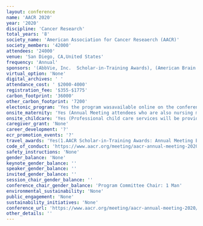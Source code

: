 ```yaml
---
layout: conference 
name: 'AACR 2020'
year: '2020'
discipline: 'Cancer Research'
total_years: '8'
society_name: 'American Association for Cancer Reseaerch (AACR)'
society_members: '42000'
attendees: '24000'
venue: 'San Diego, CA,United States'
frequency: 'Annual'
sponsors: '(AbbVie, Inc.  Scholar-in-Training Awards), (American Brain Tumor Association  Scholar-in-Training Awards), (American Cancer Society American Cancer Society Award for Research Excellence in Cancer Epidemiology), (Astellas  Professional Educational Grant), (AstraZeneca Hotel Key Cards), (AACR Annual Meeting Walking Challenge  AACR Runners for Research 5K Run/Walk Professional Educational Grant), (Bayer: Scientist<->Survivor Program), (Benchling: President’s Reception), (Breast Cancer Research Foundation Scholar-in-Training Awards), (Bristol-Myers Squibb: Burchenal Award Cancer Immunology Working Group: President’s Reception   Regulatory Science and Policy Track Scholar-in-Training Awards  Women in Cancer Research Resource Center), (Cancer Research Institute Lloyd Old Immunology Award), (Celgene Corporation Professional Educational Grant), (Daiichi-Sankyo, Inc. Professional Educational Grant Wi-Fi Zones Shuttle Bus Service Mobile Charging Stations), (Doreen J. Putrah Cancer Research Foundation Scholar-in-Training Awards), (Eisai Inc. Professional Educational Grant), (Exelixis, Inc. Scientist<->Survivor Program), (FUJIFILM VisualSonics, Inc. AACR Runners for Research 5K Run/Walk), (Genentech, A Member of the Roche Group Professional Educational Grant), (Gilead Sciences, Inc. Professional Educational Grant Scientist<->Survivor Program), (GlaxoSmithKline: Elion Award AACR Runners for Research 5K Run/Walk), (Guardant Health AACR Runners for Research 5K Run/Walk), (Illumina, Inc. AACR Runners for Research 5K Run/Walk), (Incyte Corporation Professional Educational Grant)., (Irving Weinstein Foundation Irving Weinstein Foundation Distinguished Lectureship), (Jazz Pharmaceuticals Professional Educational Grant), (Janssen Biotech Professional Educational Grant), (Lilly Professional Educational Grant), (Lilly Oncology Scientist<->Survivor Program Clowes Award Clowes Award Reception Team Science Award), (Merck & Co., Inc. Professional Educational Grant), (Mirati Therapeutics AACR Runners for Research 5K Run/Walk), (Mission Bio Annual Reception), (NanoString Technologies, Inc. AACR Runners for Research 5K Run/Walk),  (Northwestern Mutual Foundation Pediatric Cancer Working Group), (Novartis Cancer Immunology Working Group Professional Educational Grant Scientist<->Survivor Program Tumor Microenvironment Working Group), (Novocure Professional Educational Grant), (Pfizer Professional Educational Grant), (Promega Scholar-in-Training Awards), (Prostate Cancer Foundation Scholar-in-Training Awards), (Società Italiana di Carcerologia Scholar-in-Training Awards), (St. Baldrick’s Foundation St. Baldrick’s Foundation Award for Outstanding Achievement in Pediatric Cancer Research), (Sygnature Discovery Scholar-in-Training Awards), (Taiho Oncology Professional Educational Grant), (TESARO Professional Educational Grant), (Wuxi AppTec Scholar-in-Training Awards) '
virtual_option: 'None'
digital_archives: ' '
attendance_cost: ' $2000-4000'
registration_fee: '$355-$1775'
carbon_footprint: '36000'
other_carbon_footprint: '7200'
electonic_program: 'Yes the program wasavailable online on the conference website.'
onsite_maternity: 'Yes (Annual Meeting attendees who are also nursing mothers will find the Nursing Mothers Suite to be a private, comfortable, and secure environment in which to nourish and nurture their babies. AACR-Women in Cancer Research is pleased to sponsor this important service.)'
onsite_childcare: 'Yes (Professional child care services will be provided and fully subsidized by the AACR for children ages 6 months to 12 years during the Annual Meeting. Special arrangements may also be made for infants under 6 months old by contacting the Meetings and Exhibits Department at meetings@aacr.org.)'
caregiver_grant: 'None'
career_development: '?'
ecr_promotion_events: '?'
travel_awards: 'Yes(1.AACR Scholar-in-Training Awards: Annual Meeting Early-career scientists presenting a meritorious proffered paper at the AACR Annual Meeting may apply for AACR Scholar-in-Training Awards.   2.Global Scholar-in-Training Awards The Global Scholar-in-Training Awards are available to eligible early-career investigators in countries designated by the World Bank as low-, lower-middle, or upper-middle income economies (LMIC), who wish to participate in the AACR Annual Meeting. Eligible scientists are full-time graduate students currently engaged in their doctoral research, residents, clinical or postdoctoral fellows, and early-career researchers (within 10 years of doctoral-level degree conferral). Only applicants who are citizens or permanent residents of a LMIC and who currently reside in a LMIC may receive one of these awards.   3.CSCO Young Investigator Travel Awards The AACR is pleased to offer the CSCO Young Investigator Travel Awards to AACR members who attended and presented their work at the recent AACR Annual Meeting, so they also may attend and present their work at the CSCO Annual Meeting. The CSCO Annual Meeting is held each September in Xiamen, China. These travel awards are made possible through AACR’s partnership with the Chinese Society for Clinical Oncology (CSCO).  4.Women in Cancer Research Scholar Awards Available for members of Women in Cancer Research who are scientists-in-training and presenters of meritorious scientific papers at AACR Annual Meetings may apply for WICR Scholar Awards.  5.Minority and Minority-serving Institution Faculty Scholar in Cancer Research Awards  Full-time minority faculty members and faculty members of Minority-serving Institutions [Historically Black Colleges and Universities (HBCUs), Hispanic Serving Institutions (HSIs), and other Minority Institutions] may apply for Minority and Minority-serving Institution Faculty Scholar in Cancer Research Awards for attendance at the AACR Annual Meeting or special conferences.   6.Minority Scholar in Cancer Research Awards Graduate/medical students, residents, and clinical/postdoctoral fellows from groups considered to be underrepresented in cancer research by NCI (African-Americans, Hispanic-Americans, Native-Americans, Native Pacific Islanders, and Native Alaskans) may apply for Minority Scholar in Cancer Research Awards available for attendance at the AACR Annual Meeting or special conferences.  7.AACR Undergraduate Scholar Awards AACR-Undergraduate Scholar Awards (formerly named the Thomas J. Bardos Science Education Awards), are available to full-time, third-year undergraduate students majoring in science, for participation in two consecutive AACR Annual Meetings. The purpose of these awards is to inspire promising science students to enter the field of cancer research. AACR Scholar-in-Training Awards: Other Conferences and Meetings  In addition to the Scholar-in-Training Awards provided at the AACR Annual Meeting, a number of AACR Scholar-in-Training Awards are also available for scientists in training attending AACR’s other conferences and meetings throughout the year. The number of awards, award amounts, and application requirements vary by conference. Please visit the meetings and workshops calendar for a list of upcoming programs and details on financial support available.)'
code_of_conduct: 'https://www.aacr.org/meeting/aacr-annual-meeting-2020/general-information/'
safety_instructions: 'None'
gender_balance: 'None'
keynote_gender_balance: ''
speaker_gender_balance: ''
invited_gender_balance: ''
session_chair_gender_balance: ''
conference_chair_gender_balance: 'Program Committee Chair: 1 Man'
environmental_sustainability: 'None'
public_engagement: 'None'
sustainability_initiatives: 'None'
conference_url: 'https://www.aacr.org/meeting/aacr-annual-meeting-2020/'
other_details: ''
---
```

